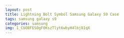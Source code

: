 ```yaml
---
layout: post
title: Lightning Bolt Symbol Samsung Galaxy S9 Case
tags: samsung galaxy s9
categories: samsung
img: 1_CUO8FESOgF0KszTlyt6wbyH4lbj81qX
---
```

